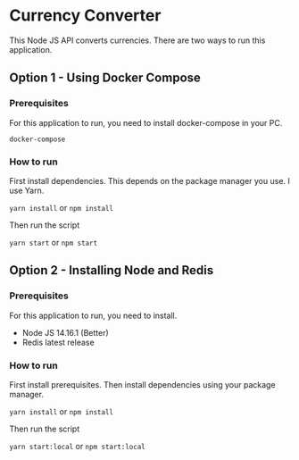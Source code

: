 # Currency Converter
This Node JS API converts currencies. There are two ways to run this application.

## Option 1 - Using Docker Compose

### Prerequisites
For this application to run, you need to install docker-compose in your PC.

`docker-compose`

### How to run

First install dependencies. This depends on the package manager you use. I use Yarn.

`yarn install` or `npm install`

Then run the script

`yarn start` or `npm start`

## Option 2 - Installing Node and Redis

### Prerequisites
For this application to run, you need to install.

- Node JS 14.16.1 (Better)
- Redis latest release

### How to run

First install prerequisites. Then install dependencies using your package manager.

`yarn install` or `npm install`

Then run the script

`yarn start:local` or `npm start:local`